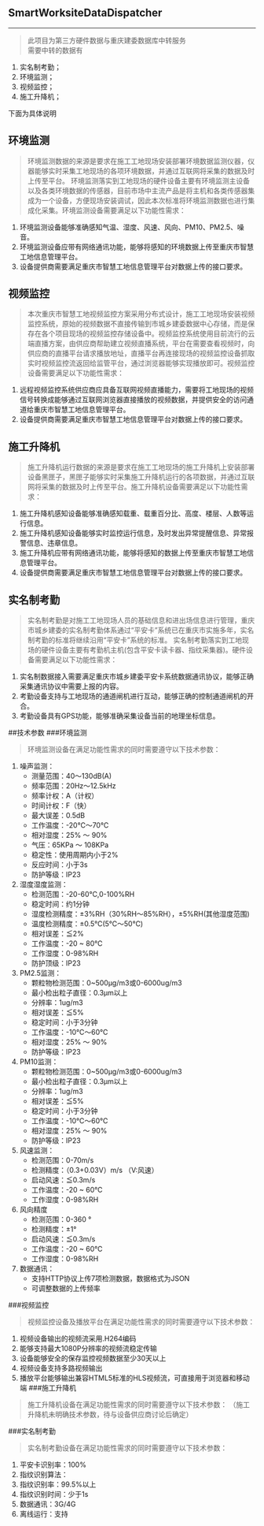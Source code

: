 ## SmartWorksiteDataDispatcher

***

>此项目为第三方硬件数据与重庆建委数据库中转服务 <br>
>需要中转的数据有

1. 实名制考勤；
2. 环境监测；
3. 视频监控；
4. 施工升降机；

下面为具体说明

环境监测
---

>环境监测数据的来源是要求在施工工地现场安装部署环境数据监测仪器，仪器能够实时采集工地现场的各项环境数据，并通过互联网将采集的数据及时上传至平台。
>环境监测落实到工地现场的硬件设备主要有环境监测主设备以及各类环境数据的传感器，目前市场中主流产品是将主机和各类传感器集成为一个设备，方便现场安装调试，因此本次标准将环境监测数据也进行集成化采集。环境监测设备需要满足以下功能性需求：

1.	环境监测设备能够准确感知气温、湿度、风速、风向、PM10、PM2.5、噪音。
2.	环境监测设备应带有网络通讯功能，能够将感知的环境数据上传至重庆市智慧工地信息管理平台。
3.	设备提供商需要满足重庆市智慧工地信息管理平台对数据上传的接口要求。

视频监控
---

>本次重庆市智慧工地视频监控方案采用分布式设计，施工工地现场安装视频监控系统，原始的视频数据不直接传输到市城乡建委数据中心存储，而是保存在各个项目现场的视频监控存储设备中。视频监控系统使用目前流行的云端直播方案，由供应商帮助建立视频直播系统，平台在需要查看视频时，向供应商的直播平台请求播放地址，直播平台再连接现场的视频监控设备抓取实时视频监控流返回给监管平台，通过浏览器能够实现播放即可。视频监控设备需要满足以下功能性需求：

1.	远程视频监控系统供应商应具备互联网视频直播能力，需要将工地现场的视频信号转换成能够通过互联网浏览器直接播放的视频数据，并提供安全的访问通道给重庆市智慧工地信息管理平台。
2.	设备提供商需要满足重庆市智慧工地信息管理平台对数据上传的接口要求。

施工升降机
---

>施工升降机运行数据的来源是要求在施工工地现场的施工升降机上安装部署设备黑匣子，黑匣子能够实时采集施工升降机运行的各项数据，并通过互联网将采集的数据及时上传至平台。施工升降机设备需要满足以下功能性需求：

1.	施工升降机感知设备能够准确感知载重、载重百分比、高度、楼层、人数等运行信息。
2.	施工升降机感知设备能够实时监控运行信息，及时发出异常提醒信息、异常报警信息、违章信息。
3.	施工升降机应带有网络通讯功能，能够将感知的数据上传至重庆市智慧工地信息管理平台。
4.	设备提供商需要满足重庆市智慧工地信息管理平台对数据上传的接口要求。

实名制考勤
---

>实名制考勤是对施工工地现场人员的基础信息和进出场信息进行管理，重庆市城乡建委的实名制考勤体系通过“平安卡”系统已在重庆市实施多年，实名制考勤的标准将继续沿用“平安卡”系统的标准。
>实名制考勤落实到工地现场的硬件设备主要有考勤机主机(包含平安卡读卡器、指纹采集器)。硬件设备需要满足以下功能性需求：

1.	实名制数据接入需要满足重庆市城乡建委平安卡系统数据通讯协议，能够正确采集通讯协议中需要上报的内容。
2.	考勤设备支持与工地现场的通道闸机进行互动，能够正确的控制通道闸机的开合。
3.	考勤设备具有GPS功能，能够准确采集设备当前的地理坐标信息。

##技术参数
###环境监测

>环境监测设备在满足功能性需求的同时需要遵守以下技术参数：

1. 噪声监测：
    - 测量范围：40～130dB(A)
    - 频率范围：20Hz～12.5kHz
    - 频率计权：A（计权）
    - 时间计权：F（快）
    - 最大误差：0.5dB
    - 工作温度：-20℃～70℃
    - 相对湿度：25% ～ 90%
    - 气压：65KPa ～ 108KPa
    - 稳定性：使用周期内小于2%
    - 反应时间：小于3s
    - 防护等级：IP23
2. 湿度湿度监测：
    - 检测范围：-20-60℃,0-100%RH
    - 稳定时间：约1分钟
    - 湿度检测精度：±3%RH（30%RH～85%RH），±5%RH(其他湿度范围)
    - 温度检测精度：±0.5℃(5℃～50℃)
    - 相对误差：≦2%
    - 工作温度：-20 ~ 80℃
    - 工作湿度：0-98%RH
    - 防护顶级：IP23
3. PM2.5监测：
    - 颗粒物检测范围：0~500μg/m3或0-6000ug/m3
    - 最小检出粒子直径：0.3μm以上
    - 分辨率：1ug/m3
    - 相对误差：≦5%
    - 稳定时间：小于3分钟
    - 工作温度：-10℃～60℃
    - 相对湿度：25% ～ 90%
    - 防护等级：IP23
4. PM10监测：
    - 颗粒物检测范围：0~500μg/m3或0-6000ug/m3
    - 最小检出粒子直径：0.3μm以上
    - 分辨率：1ug/m3
    - 相对误差：≦5%
    - 稳定时间：小于3分钟
    - 工作温度：-10℃～60℃
    - 相对湿度：25% ～ 90%
    - 防护等级：IP23
5. 风速监测：
    - 检测范围：0-70m/s
    - 检测精度：（0.3+0.03V）m/s （V:风速）
    - 启动风速：≦0.3m/s
    - 工作温度：-20 ~ 60℃
    - 工作湿度：0-98%RH
6. 风向精度
    - 检测范围：0-360 ° 
    - 检测精度：±1° 
    - 启动风速：≦0.3m/s
    - 工作温度：-20 ~ 60℃
    - 工作湿度：0-98%RH
7. 数据通讯：
    - 支持HTTP协议上传7项检测数据，数据格式为JSON
    - 可调整数据的上传频率

###视频监控

>视频监控设备及播放平台在满足功能性需求的同时需要遵守以下技术参数：

1.	视频设备输出的视频流采用.H264编码
2.	能够支持最大1080P分辨率的视频流稳定传输
3.	设备能够安全的保存监控视频数据至少30天以上
4.	视频设备支持多路视频输出
5.	播放平台能够输出兼容HTML5标准的HLS视频流，可直接用于浏览器和移动端
###施工升降机

>施工升降机设备在满足功能性需求的同时需要遵守以下技术参数：
（施工升降机未明确技术参数，待与设备供应商讨论后确定）

###实名制考勤

>实名制考勤设备在满足功能性需求的同时需要遵守以下技术参数：

1.	平安卡识别率：100%
2.	指纹识别算法：
3.	指纹识别率：99.5%以上
4.	指纹识别时间：少于1s
5.	数据通讯：3G/4G
6.	离线运行：支持

